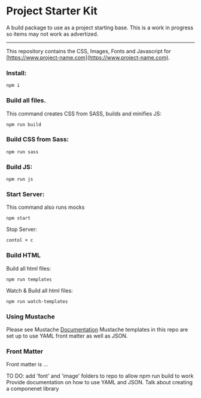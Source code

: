 # Project Starter Kit

A build package to use as a project starting base. This is a work in progress so items may not work as advertized.

---

This repository contains the CSS, Images, Fonts and Javascript for [https://www.project-name.com](https://www.project-name.com).

### Install:

`npm i`

### Build all files.

This command creates CSS from SASS, builds and minifies JS:

`npm run build`

### Build CSS from Sass:

`npm run sass`

### Build JS:

`npm run js`

### Start Server:

This command also runs mocks

`npm start`

Stop Server:

`contol + c`

### Build HTML

Build all html files:

`npm run templates`

Watch & Build all html files:

`npm run watch-templates`

### Using Mustache

Please see Mustache [Documentation](https://github.com/janl/mustache.js)
Mustache templates in this repo are set up to use YAML front matter as well as JSON.

### Front Matter

Front matter is ...

TO DO:
add 'font' and 'image' folders to repo to allow npm run build to work
Provide documentation on how to use YAML and JSON.
Talk about creating a componenet library
